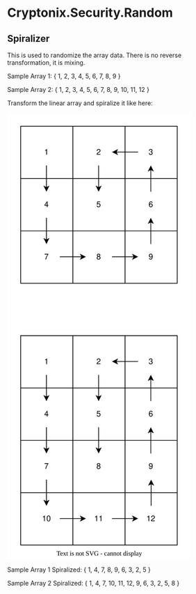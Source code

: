 ﻿# Cryptonix.Security.Random

## Spiralizer

This is used to randomize the array data. There is no reverse transformation, it is mixing.

Sample Array 1: { 1, 2, 3, 4, 5, 6, 7, 8, 9 }

Sample Array 2: { 1, 2, 3, 4, 5, 6, 7, 8, 9, 10, 11, 12 }

Transform the linear array and spiralize it like here: 

![Spiralization sequence](../../../docs/spiralizer_arrays.svg)

Sample Array 1 Spiralized: { 1, 4, 7, 8, 9, 6, 3, 2, 5 }

Sample Array 2 Spiralized: { 1, 4, 7, 10, 11, 12, 9, 6, 3, 2, 5, 8 }

